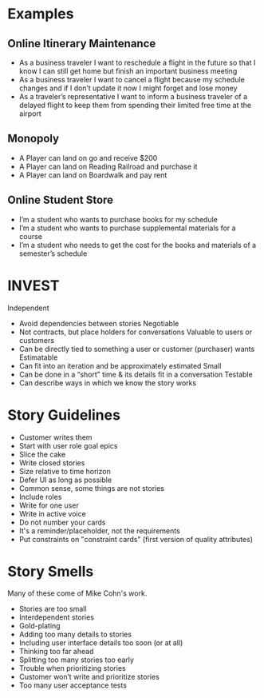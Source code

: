 # Examples
## Online Itinerary Maintenance
* As a business traveler I want to reschedule a flight in the future so that I know I can still get home but finish an important business meeting
* As a business traveler I want to cancel a flight because my schedule changes and if I don’t update it now I might forget and lose money
* As a traveler’s representative I want to inform a business traveler of a delayed flight to keep them from spending their limited free time at the airport
## Monopoly
* A Player can land on go and receive $200
* A Player can land on Reading Railroad and purchase it
* A Player can land on Boardwalk and pay rent
## Online Student Store
* I’m a student who wants to purchase books for my schedule
* I’m a student who wants to purchase supplemental materials for a course
* I’m a student who needs to get the cost for the books and materials of a semester’s schedule

# INVEST
Independent
* Avoid dependencies between stories
Negotiable
* Not contracts, but place holders for conversations
Valuable to users or customers
* Can be directly tied to something a user or customer (purchaser) wants
Estimatable
* Can fit into an iteration and be approximately estimated
Small
* Can be done in a “short” time & its details fit in a conversation
Testable
* Can describe ways in which we know the story works

# Story Guidelines
* Customer writes them 
* Start with user role goal epics 
* Slice the cake 
* Write closed stories 
* Size relative to time horizon 
* Defer UI as long as possible 
* Common sense, some things are not stories 
* Include roles 
* Write for one user 
* Write in active voice 
* Do not number your cards 
* It's a reminder/placeholder, not the requirements 
* Put constraints on "constraint cards" (first version of quality attributes) 

# Story Smells
Many of these come of Mike Cohn's work.
* Stories are too small
* Interdependent stories
* Gold-plating
* Adding too many details to stories
* Including user interface details too soon (or at all)
* Thinking too far ahead
* Splitting too many stories too early
* Trouble when prioritizing stories
* Customer won’t write and prioritize stories
* Too many user acceptance tests